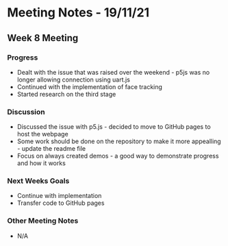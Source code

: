 # Meeting Notes - 19/11/21

## Week 8 Meeting 

### Progress 

- Dealt with the issue that was raised over the weekend - p5js was no longer allowing connection using uart.js 
- Continued with the implementation of face tracking 
- Started research on the third stage 


### Discussion 

- Discussed the issue with p5.js - decided to move to GitHub pages to host the webpage 
- Some work should be done on the repository to make it more appealling - update the readme file 
- Focus on always created demos - a good way to demonstrate progress and how it works 


### Next Weeks Goals 

- Continue with implementation 
- Transfer code to GitHub pages 

### Other Meeting Notes 

- N/A